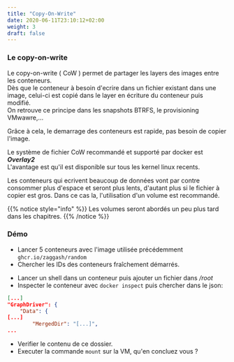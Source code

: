```yaml
---
title: "Copy-On-Write"
date: 2020-06-11T23:10:12+02:00
weight: 3
draft: false
---
```


### Le copy-on-write

Le copy-on-write ( CoW ) permet de partager les layers des images entre les conteneurs.  
Dès que le conteneur à besoin d'ecrire dans un fichier existant dans une image, celui-ci est copié dans le layer en écriture du conteneur puis modifié.  
On retrouve ce principe dans les snapshots BTRFS, le provisioning VMwawre,...  

Grâce à cela, le demarrage des conteneurs est rapide, pas besoin de copier l'image.  

Le système de fichier CoW  recommandé et supporté par docker est ***Overlay2***  
L'avantage  est qu'il est disponible sur tous les kernel linux recents.

Les conteneurs qui ecrivent beaucoup de données vont par contre consommer plus d'espace et seront plus lents, d'autant plus si le fichier à copier est gros.
Dans ce cas la, l'utilisation d'un volume est recommandé.

{{% notice style="info" %}}
Les volumes seront abordés un peu plus tard dans les chapitres.
{{% /notice %}}


### Démo

- Lancer 5 conteneurs avec l'image utilisée précédemment `ghcr.io/zaggash/random`
- Chercher les IDs des conteneurs fraîchement démarrés.  
  

* Lancer un shell dans un conteneur puis ajouter un fichier dans */root*
* Inspecter le conteneur avec `docker inspect` puis chercher dans le json:
```json
[...]
"GraphDriver": {
    "Data": {
[...]
        "MergedDir": "[...]",
...
```
-  Verifier le contenu de ce dossier.
-  Executer la commande `mount` sur la VM, qu'en concluez vous ?